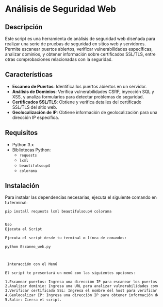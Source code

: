 # Análisis de Seguridad Web

## Descripción

Este script es una herramienta de análisis de seguridad web diseñada para realizar una serie de pruebas de seguridad en sitios web y servidores. Permite escanear puertos abiertos, verificar vulnerabilidades específicas, analizar dominios, y obtener información sobre certificados SSL/TLS, entre otras comprobaciones relacionadas con la seguridad.

## Características

- **Escaneo de Puertos**: Identifica los puertos abiertos en un servidor.
- **Análisis de Dominios**: Verifica vulnerabilidades CSRF, inyección SQL y XSS, y analiza formularios para detectar problemas de seguridad.
- **Certificados SSL/TLS**: Obtiene y verifica detalles del certificado SSL/TLS del sitio web.
- **Geolocalización de IP**: Obtiene información de geolocalización para una dirección IP específica.

## Requisitos

- Python 3.x
- Bibliotecas Python:
  - `requests`
  - `lxml`
  - `beautifulsoup4`
  - `colorama`

## Instalación

Para instalar las dependencias necesarias, ejecuta el siguiente comando en tu terminal:

```bash
pip install requests lxml beautifulsoup4 colorama


Uso
Ejecuta el Script

Ejecuta el script desde tu terminal o línea de comandos:

python Escaneo_web.py



 Interacción con el Menú

El script te presentará un menú con las siguientes opciones:

1.Escanear puertos: Ingresa una dirección IP para escanear los puertos abiertos y guardar los resultados en un archivo scan_ports_results.txt).
2.Analizar dominio: Ingresa una URL para analizar vulnerabilidades como CSRF, inyección SQL y XSS. Los resultados se guardan en archivos (csrf_results.txt, sql_injection_results.txt, xss_results.txt).
3.Verificar certificado SSL: Ingresa el nombre del host para verificar el certificado SSL/TLS. La información se guarda en un archivo (ssl_certificate_info.txt).
4.Geolocalizar IP: Ingresa una dirección IP para obtener información de geolocalización. Los resultados se guardan en un archivo (geolocalizacion_ip.txt).
5.Salir: Cierra el script.